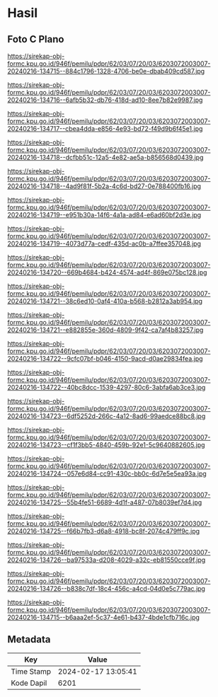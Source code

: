 # Hasil

## Foto C Plano

https://sirekap-obj-formc.kpu.go.id/946f/pemilu/pdpr/62/03/07/20/03/6203072003007-20240216-134715--884c1796-1328-4706-be0e-dbab409cd587.jpg

https://sirekap-obj-formc.kpu.go.id/946f/pemilu/pdpr/62/03/07/20/03/6203072003007-20240216-134716--6afb5b32-db76-418d-ad10-8ee7b82e9987.jpg

https://sirekap-obj-formc.kpu.go.id/946f/pemilu/pdpr/62/03/07/20/03/6203072003007-20240216-134717--cbea4dda-e856-4e93-bd72-f49d9b6f45e1.jpg

https://sirekap-obj-formc.kpu.go.id/946f/pemilu/pdpr/62/03/07/20/03/6203072003007-20240216-134718--dcfbb51c-12a5-4e82-ae5a-b856568d0439.jpg

https://sirekap-obj-formc.kpu.go.id/946f/pemilu/pdpr/62/03/07/20/03/6203072003007-20240216-134718--4ad9f81f-5b2a-4c6d-bd27-0e788400fb16.jpg

https://sirekap-obj-formc.kpu.go.id/946f/pemilu/pdpr/62/03/07/20/03/6203072003007-20240216-134719--e951b30a-14f6-4a1a-ad84-e6ad60bf2d3e.jpg

https://sirekap-obj-formc.kpu.go.id/946f/pemilu/pdpr/62/03/07/20/03/6203072003007-20240216-134719--4073d77a-cedf-435d-ac0b-a7ffee357048.jpg

https://sirekap-obj-formc.kpu.go.id/946f/pemilu/pdpr/62/03/07/20/03/6203072003007-20240216-134720--669b4684-b424-4574-ad4f-869e075bc128.jpg

https://sirekap-obj-formc.kpu.go.id/946f/pemilu/pdpr/62/03/07/20/03/6203072003007-20240216-134721--38c6ed10-0af4-410a-b568-b2812a3ab954.jpg

https://sirekap-obj-formc.kpu.go.id/946f/pemilu/pdpr/62/03/07/20/03/6203072003007-20240216-134721--e882855e-360d-4809-9f42-ca7af4b83257.jpg

https://sirekap-obj-formc.kpu.go.id/946f/pemilu/pdpr/62/03/07/20/03/6203072003007-20240216-134722--9cfc07bf-b046-4150-9acd-d0ae29834fea.jpg

https://sirekap-obj-formc.kpu.go.id/946f/pemilu/pdpr/62/03/07/20/03/6203072003007-20240216-134722--40bc8dcc-1539-4297-80c6-3abfa6ab3ce3.jpg

https://sirekap-obj-formc.kpu.go.id/946f/pemilu/pdpr/62/03/07/20/03/6203072003007-20240216-134723--6df5252d-266c-4a12-8ad6-99aedce88bc8.jpg

https://sirekap-obj-formc.kpu.go.id/946f/pemilu/pdpr/62/03/07/20/03/6203072003007-20240216-134723--cf1f3bb5-4840-459b-92e1-5c9640882605.jpg

https://sirekap-obj-formc.kpu.go.id/946f/pemilu/pdpr/62/03/07/20/03/6203072003007-20240216-134724--057e6d84-cc91-430c-bb0c-6d7e5e5ea93a.jpg

https://sirekap-obj-formc.kpu.go.id/946f/pemilu/pdpr/62/03/07/20/03/6203072003007-20240216-134725--55b4fe51-6689-4d1f-a487-07b8039ef7d4.jpg

https://sirekap-obj-formc.kpu.go.id/946f/pemilu/pdpr/62/03/07/20/03/6203072003007-20240216-134725--f66b7fb3-d6a8-4918-bc8f-2074c479ff9c.jpg

https://sirekap-obj-formc.kpu.go.id/946f/pemilu/pdpr/62/03/07/20/03/6203072003007-20240216-134726--ba97533a-d208-4029-a32c-eb81550cce9f.jpg

https://sirekap-obj-formc.kpu.go.id/946f/pemilu/pdpr/62/03/07/20/03/6203072003007-20240216-134726--b838c7df-18c4-456c-a4cd-04d0e5c779ac.jpg

https://sirekap-obj-formc.kpu.go.id/946f/pemilu/pdpr/62/03/07/20/03/6203072003007-20240216-134715--b6aaa2ef-5c37-4e61-b437-4bde1cfb716c.jpg


## Metadata

| Key        | Value               |
| ---------- | ------------------- |
| Time Stamp | 2024-02-17 13:05:41 |
| Kode Dapil | 6201                |



